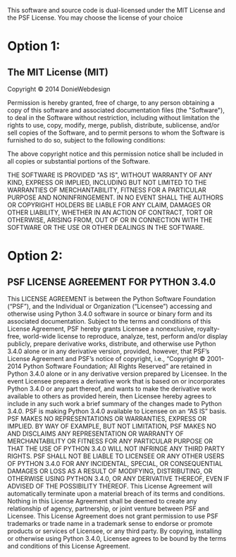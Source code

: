 This software and source code is dual-licensed under the MIT License and the PSF License. You may choose the license of your choice

Option 1:
=========

## The MIT License (MIT)

Copyright © 2014 DonieWebdesign

Permission is hereby granted, free of charge, to any person obtaining a copy
of this software and associated documentation files (the "Software"), to deal
in the Software without restriction, including without limitation the rights
to use, copy, modify, merge, publish, distribute, sublicense, and/or sell
copies of the Software, and to permit persons to whom the Software is
furnished to do so, subject to the following conditions:

The above copyright notice and this permission notice shall be included in all
copies or substantial portions of the Software.

THE SOFTWARE IS PROVIDED "AS IS", WITHOUT WARRANTY OF ANY KIND, EXPRESS OR
IMPLIED, INCLUDING BUT NOT LIMITED TO THE WARRANTIES OF MERCHANTABILITY,
FITNESS FOR A PARTICULAR PURPOSE AND NONINFRINGEMENT. IN NO EVENT SHALL THE
AUTHORS OR COPYRIGHT HOLDERS BE LIABLE FOR ANY CLAIM, DAMAGES OR OTHER
LIABILITY, WHETHER IN AN ACTION OF CONTRACT, TORT OR OTHERWISE, ARISING FROM,
OUT OF OR IN CONNECTION WITH THE SOFTWARE OR THE USE OR OTHER DEALINGS IN THE
SOFTWARE.

Option 2:
=========

## PSF LICENSE AGREEMENT FOR PYTHON 3.4.0

This LICENSE AGREEMENT is between the Python Software Foundation (“PSF”), and the Individual or Organization (“Licensee”) accessing and otherwise using Python 3.4.0 software in source or binary form and its associated documentation.
Subject to the terms and conditions of this License Agreement, PSF hereby grants Licensee a nonexclusive, royalty-free, world-wide license to reproduce, analyze, test, perform and/or display publicly, prepare derivative works, distribute, and otherwise use Python 3.4.0 alone or in any derivative version, provided, however, that PSF’s License Agreement and PSF’s notice of copyright, i.e., “Copyright © 2001-2014 Python Software Foundation; All Rights Reserved” are retained in Python 3.4.0 alone or in any derivative version prepared by Licensee.
In the event Licensee prepares a derivative work that is based on or incorporates Python 3.4.0 or any part thereof, and wants to make the derivative work available to others as provided herein, then Licensee hereby agrees to include in any such work a brief summary of the changes made to Python 3.4.0.
PSF is making Python 3.4.0 available to Licensee on an “AS IS” basis. PSF MAKES NO REPRESENTATIONS OR WARRANTIES, EXPRESS OR IMPLIED. BY WAY OF EXAMPLE, BUT NOT LIMITATION, PSF MAKES NO AND DISCLAIMS ANY REPRESENTATION OR WARRANTY OF MERCHANTABILITY OR FITNESS FOR ANY PARTICULAR PURPOSE OR THAT THE USE OF PYTHON 3.4.0 WILL NOT INFRINGE ANY THIRD PARTY RIGHTS.
PSF SHALL NOT BE LIABLE TO LICENSEE OR ANY OTHER USERS OF PYTHON 3.4.0 FOR ANY INCIDENTAL, SPECIAL, OR CONSEQUENTIAL DAMAGES OR LOSS AS A RESULT OF MODIFYING, DISTRIBUTING, OR OTHERWISE USING PYTHON 3.4.0, OR ANY DERIVATIVE THEREOF, EVEN IF ADVISED OF THE POSSIBILITY THEREOF.
This License Agreement will automatically terminate upon a material breach of its terms and conditions.
Nothing in this License Agreement shall be deemed to create any relationship of agency, partnership, or joint venture between PSF and Licensee. This License Agreement does not grant permission to use PSF trademarks or trade name in a trademark sense to endorse or promote products or services of Licensee, or any third party.
By copying, installing or otherwise using Python 3.4.0, Licensee agrees to be bound by the terms and conditions of this License Agreement.
